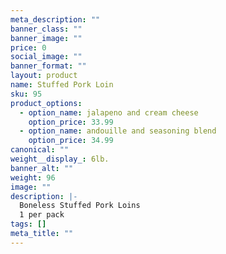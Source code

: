 ```yaml
---
meta_description: ""
banner_class: ""
banner_image: ""
price: 0
social_image: ""
banner_format: ""
layout: product
name: Stuffed Pork Loin
sku: 95
product_options:
  - option_name: jalapeno and cream cheese
    option_price: 33.99
  - option_name: andouille and seasoning blend
    option_price: 34.99
canonical: ""
weight__display_: 6lb.
banner_alt: ""
weight: 96
image: ""
description: |-
  Boneless Stuffed Pork Loins 
  1 per pack
tags: []
meta_title: ""
---
```

